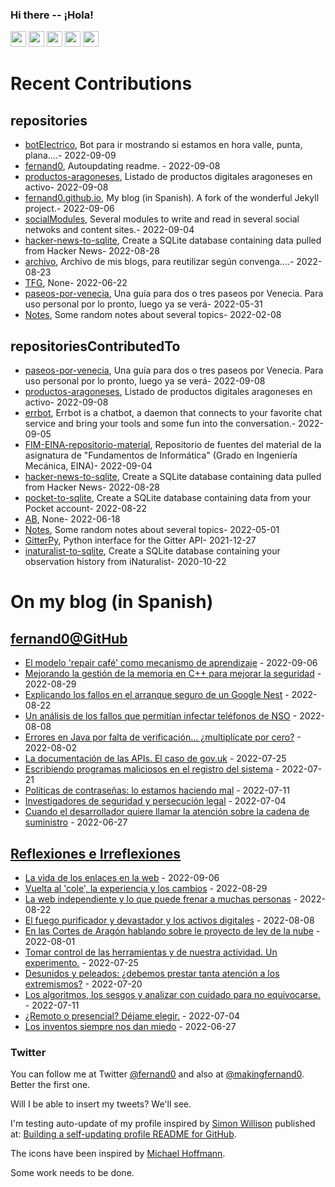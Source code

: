 ### Hi there -- ¡Hola!

<a href="mailto:ftricas@unizar.es" title="e-mail"><i class="svg-icon email"></i></a> 
<a href="https://www.linkedin.com/in/fernand0" title="My LinkedIn//Mi LinkedIn"><img src="https://img.shields.io/badge/linkedin-%230077B5.svg?&style=for-the-badge&logo=linkedin&logoColor=white" height=25></a> 
<a href="https://www.twitter.com/fernand0" title="My Twitter//Mi Twitter"><img src="https://img.shields.io/badge/twitter-%231DA1F2.svg?&style=for-the-badge&logo=twitter&logoColor=white" height=25></i></a> 
<a href="https://mastodon.social/@fernand0" title="My Mastodon//Mi Mastodon"><img src="https://img.shields.io/static/v1?label=Mastodon&message=Social&color=blue" height=25></i></a> 
<a href="https://flickr.com/fernand0"><img src="https://img.shields.io/static/v1?label=Flickr&message=Images&color=blue" height=25></a>
<a href="https://dev.to/fernand0"><img src="https://img.shields.io/badge/DEV.TO-%230A0A0A.svg?&style=for-the-badge&logo=dev-dot-to&logoColor=white" height=25></a>

# Recent Contributions
<!-- recent_releases starts -->


## repositories
* [botElectrico](https://github.com/fernand0/botElectrico),  Bot para ir mostrando si estamos en hora valle, punta, plana....- 2022-09-09
* [fernand0](https://github.com/fernand0/fernand0),  Autoupdating readme. - 2022-09-08
* [productos-aragoneses](https://github.com/fernand0/productos-aragoneses),  Listado de productos digitales aragoneses en activo- 2022-09-08
* [fernand0.github.io](https://github.com/fernand0/fernand0.github.io),  My blog (in Spanish). A fork of the wonderful Jekyll project.- 2022-09-06
* [socialModules](https://github.com/fernand0/socialModules),  Several modules to write and read in several social netwoks and content sites.- 2022-09-04
* [hacker-news-to-sqlite](https://github.com/fernand0/hacker-news-to-sqlite),  Create a SQLite database containing data pulled from Hacker News- 2022-08-28
* [archivo](https://github.com/fernand0/archivo),  Archivo de mis blogs, para reutilizar según convenga....- 2022-08-23
* [TFG](https://github.com/Arturo-00/TFG),  None- 2022-06-22
* [paseos-por-venecia](https://github.com/fernand0/paseos-por-venecia),  Una guía para dos o tres paseos por Venecia. Para uso personal por lo pronto, luego ya se verá- 2022-05-31
* [Notes](https://github.com/fernand0/Notes),  Some random notes about several topics- 2022-02-08

## repositoriesContributedTo
* [paseos-por-venecia](https://github.com/JJ/paseos-por-venecia),  Una guía para dos o tres paseos por Venecia. Para uso personal por lo pronto, luego ya se verá- 2022-09-08
* [productos-aragoneses](https://github.com/planaspa/productos-aragoneses),  Listado de productos digitales aragoneses en activo- 2022-09-08
* [errbot](https://github.com/errbotio/errbot),  Errbot is a chatbot, a daemon that connects to your favorite chat service and bring your tools and some fun into the conversation.- 2022-09-05
* [FIM-EINA-repositorio-material](https://github.com/ricardojrdez/FIM-EINA-repositorio-material),  Repositorio de fuentes del material de la asignatura de "Fundamentos de Informática" (Grado en Ingeniería Mecánica, EINA)- 2022-09-04
* [hacker-news-to-sqlite](https://github.com/dogsheep/hacker-news-to-sqlite),  Create a SQLite database containing data pulled from Hacker News- 2022-08-28
* [pocket-to-sqlite](https://github.com/dogsheep/pocket-to-sqlite),  Create a SQLite database containing data from your Pocket account- 2022-08-22
* [AB](https://github.com/simber72/AB),  None- 2022-06-18
* [Notes](https://github.com/jgbarah/Notes),  Some random notes about several topics- 2022-05-01
* [GitterPy](https://github.com/myusko/GitterPy),  Python interface for the Gitter API- 2021-12-27
* [inaturalist-to-sqlite](https://github.com/dogsheep/inaturalist-to-sqlite),  Create a SQLite database containing your observation history from iNaturalist- 2020-10-22
<!-- recent_releases ends -->

# On my blog (in Spanish)

<!-- blog starts -->


## [fernand0@GitHub](https://fernand0.github.io/)
* [El modelo 'repair café' como mecanismo de aprendizaje](http://fernand0.github.io/repair-cafe/) - 2022-09-06
* [Mejorando la gestión de la memoria en C++ para mejorar la seguridad](http://fernand0.github.io/memoria-c-google/) - 2022-08-29
* [Explicando los fallos en el arranque seguro de un Google Nest](http://fernand0.github.io/ataque-google-nest/) - 2022-08-22
* [Un análisis de los fallos que permitían infectar teléfonos de NSO](http://fernand0.github.io/ataque-imessage/) - 2022-08-08
* [Errores en Java por falta de verificación... ¿multiplícate por cero?](http://fernand0.github.io/fallo-criptografia-java/) - 2022-08-02
* [La documentación de las APIs. El caso de gov.uk](http://fernand0.github.io/documentacion-apis/) - 2022-07-25
* [Escribiendo programas maliciosos en el registro del sistema](http://fernand0.github.io/registro-de-programa-maliciosos/) - 2022-07-21
* [Políticas de contraseñas: lo estamos haciendo mal](http://fernand0.github.io/claves-y-sitios/) - 2022-07-11
* [Investigadores de seguridad y persecución legal](http://fernand0.github.io/investigadores-jueces/) - 2022-07-04
* [Cuando el desarrollador quiere llamar la atención sobre la cadena de suministro](http://fernand0.github.io/dominios-y-responsabilidades/) - 2022-06-27

## [Reflexiones e Irreflexiones](http://fernand0.blogalia.com/)
* [La vida de los enlaces en la web](http://fernand0.blogalia.com//historias/78591) - 2022-09-06
* [Vuelta al 'cole', la experiencia y los cambios](http://fernand0.blogalia.com//historias/78585) - 2022-08-29
* [La web independiente y lo que puede frenar a muchas personas](http://fernand0.blogalia.com//historias/78581) - 2022-08-22
* [El fuego purificador y devastador y los activos digitales](http://fernand0.blogalia.com//historias/78576) - 2022-08-08
* [En las Cortes de Arag&#243;n hablando sobre le proyecto de ley de la nube](http://fernand0.blogalia.com//historias/78574) - 2022-08-01
* [Tomar control de las herramientas y de nuestra actividad. Un experimento.](http://fernand0.blogalia.com//historias/78572) - 2022-07-25
* [Desunidos y peleados: &#191;debemos prestar tanta atenci&#243;n a los extremismos?](http://fernand0.blogalia.com//historias/78569) - 2022-07-20
* [Los algoritmos, los sesgos y analizar con cuidado para no equivocarse.](http://fernand0.blogalia.com//historias/78566) - 2022-07-11
* [&#191;Remoto o presencial? D&#233;jame elegir.](http://fernand0.blogalia.com//historias/78562) - 2022-07-04
* [Los inventos siempre nos dan miedo](http://fernand0.blogalia.com//historias/78558) - 2022-06-27
<!-- blog ends -->

### Twitter 

You can follow me at Twitter [@fernand0](https://twitter.com/fernand0) and also at [@makingfernand0](https://twitter.com/fernand0). Better the first one.

Will I be able to insert my tweets? We'll see.

I'm testing auto-update of my profile inspired by [Simon Willison](https://simonwillison.net/) published at: [Building a self-updating profile README for GitHub](https://simonwillison.net/2020/Jul/10/self-updating-profile-readme/).

The icons have been inspired by [Michael Hoffmann](https://www.mokkapps.de/).

Some work needs to be done.

<!--
**fernand0/fernand0** is a ✨ _special_ ✨ repository because its `README.md` (this file) appears on your GitHub profile.

Here are some ideas to get you started:

- 🔭 I’m currently working on ...
- 🌱 I’m currently learning ...
- 👯 I’m looking to collaborate on ...
- 🤔 I’m looking for help with ...
- 💬 Ask me about ...
- 📫 How to reach me: ...
- 😄 Pronouns: ...
- ⚡ Fun fact: ...
-->
